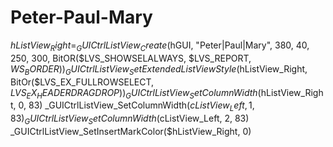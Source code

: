 # Peter-Paul-Mary
$hListView_Right = _GUICtrlListView_Create($hGUI, "Peter|Paul|Mary", 380, 40, 250, 300, BitOR($LVS_SHOWSELALWAYS, $LVS_REPORT, $WS_BORDER)) _GUICtrlListView_SetExtendedListViewStyle($hListView_Right, BitOr($LVS_EX_FULLROWSELECT, $LVS_EX_HEADERDRAGDROP)) _GUICtrlListView_SetColumnWidth($hListView_Right, 0, 83) _GUICtrlListView_SetColumnWidth($cListView_Left, 1, 83) _GUICtrlListView_SetColumnWidth($cListView_Left, 2, 83) _GUICtrlListView_SetInsertMarkColor($hListView_Right, 0)
